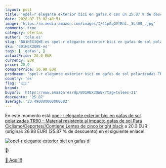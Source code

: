 ```yaml
---
layout: post
title: 'opel-r elegante exterior bici en gafas d con un 25.87 % de descuento'
date: 2020-07-13 02:40:51
image: 'https://m.media-amazon.com/images/I/41pAqGVfRhL._SL400_.jpg'
comments: true
category: ofertas
author: 'tole.es'
slug: 'B01HEX3QWE-es opel-r elegante exterior bici en gafas de sol polarizadas...'
sku: 'B01HEX3QWE-es'
tags: [ 'gafas', ]
actualPrice: 20.0 EUR
currency: EUR
price: 20.0
comparePrice: 26.98 EUR
prodname: 'opel-r elegante exterior bici en gafas de sol polarizadas TR90 – Material resistente al impacto gafas de sol Para Ciclismo/Deportes//Contiene Lentes de cinco  bright black'
country: 'es'
flag: '🇪🇸'
brand: ''
buyurl: 'https://www.amazon.es/dp/B01HEX3QWE/?tag=tolees-21'
descuento: '25.87'
average: '23.490000000000002'
---
```


En este momento está [opel-r elegante exterior bici en gafas de sol polarizadas TR90 – Material resistente al impacto gafas de sol Para Ciclismo/Deportes//Contiene Lentes de cinco  bright black](https://www.amazon.es/dp/B01HEX3QWE/?tag=tolees-21) a 20.0 EUR (original: 26.98 EUR) (25.87 %  de descuento) en el siguiente enlace!

[![opel-r elegante exterior bici en gafas d](https://m.media-amazon.com/images/I/41pAqGVfRhL._SL400_.jpg)](https://www.amazon.es/dp/B01HEX3QWE/?tag=tolees-21)

🔎:


[🛒 Aquí!!!](https://www.amazon.es/dp/B01HEX3QWE/?tag=tolees-21)
